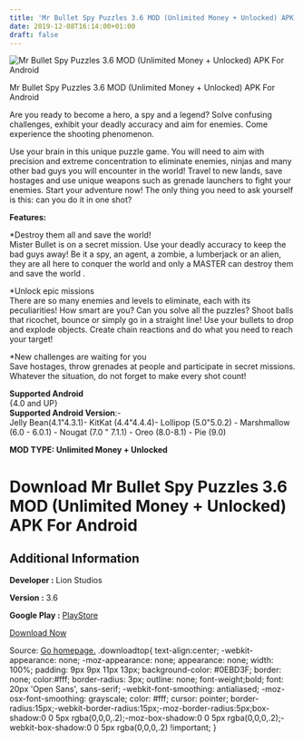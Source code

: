 ```yaml
---
title: 'Mr Bullet Spy Puzzles 3.6 MOD (Unlimited Money + Unlocked) APK For Android'
date: 2019-12-08T16:14:00+01:00
draft: false
---
```


![Mr Bullet Spy Puzzles 3.6 MOD (Unlimited Money + Unlocked) APK For Android](https://i0.wp.com/apkhome.net/wp-content/uploads/2019/12/Mr-Bullet-Spy-Puzzles.png "Mr Bullet Spy Puzzles 3.6 MOD (Unlimited Money + Unlocked) APK For Android")

  

Mr Bullet Spy Puzzles 3.6 MOD (Unlimited Money + Unlocked) APK For Android

Are you ready to become a hero, a spy and a legend? Solve confusing challenges, exhibit your deadly accuracy and aim for enemies. Come experience the shooting phenomenon.

Use your brain in this unique puzzle game. You will need to aim with precision and extreme concentration to eliminate enemies, ninjas and many other bad guys you will encounter in the world! Travel to new lands, save hostages and use unique weapons such as grenade launchers to fight your enemies. Start your adventure now! The only thing you need to ask yourself is this: can you do it in one shot?

**Features:**

\*Destroy them all and save the world!  
Mister Bullet is on a secret mission. Use your deadly accuracy to keep the bad guys away! Be it a spy, an agent, a zombie, a lumberjack or an alien, they are all here to conquer the world and only a MASTER can destroy them and save the world .

\*Unlock epic missions  
There are so many enemies and levels to eliminate, each with its peculiarities! How smart are you? Can you solve all the puzzles? Shoot balls that ricochet, bounce or simply go in a straight line! Use your bullets to drop and explode objects. Create chain reactions and do what you need to reach your target!

\*New challenges are waiting for you  
Save hostages, throw grenades at people and participate in secret missions. Whatever the situation, do not forget to make every shot count!

**Supported Android**  
{4.0 and UP}  
**Supported Android Version**:-  
Jelly Bean(4.1"4.3.1)- KitKat (4.4"4.4.4)- Lollipop (5.0"5.0.2) - Marshmallow (6.0 - 6.0.1) - Nougat (7.0 " 7.1.1) - Oreo (8.0-8.1) - Pie (9.0)

**MOD TYPE: Unlimited Money + Unlocked**

Download Mr Bullet Spy Puzzles 3.6 MOD (Unlimited Money + Unlocked) APK For Android
===================================================================================

Additional Information
----------------------

**Developer :** Lion Studios

**Version :** 3.6

**Google Play :** [PlayStore](https://play.google.com/store/apps/details?id=com.lionstudios.mrbullet)

  

[Download Now](https://store4app.co/post/mr-bullet-spy-puzzles-3-6-mod-unlimited-money-unlocked-apk-for-android_1575817811)

  
Source: [Go homepage.](https://store4app.co/post/mr-bullet-spy-puzzles-3-6-mod-unlimited-money-unlocked-apk-for-android_1575817811) .downloadtop{ text-align:center; -webkit-appearance: none; -moz-appearance: none; appearance: none; width: 100%; padding: 9px 9px 11px 13px; background-color: #0EBD3F; border: none; color:#fff; border-radius: 3px; outline: none; font-weight;bold; font: 20px 'Open Sans', sans-serif; -webkit-font-smoothing: antialiased; -moz-osx-font-smoothing: grayscale; color: #fff; cursor: pointer; border-radius:15px;-webkit-border-radius:15px;-moz-border-radius:5px;box-shadow:0 0 5px rgba(0,0,0,.2);-moz-box-shadow:0 0 5px rgba(0,0,0,.2);-webkit-box-shadow:0 0 5px rgba(0,0,0,.2) !important; }